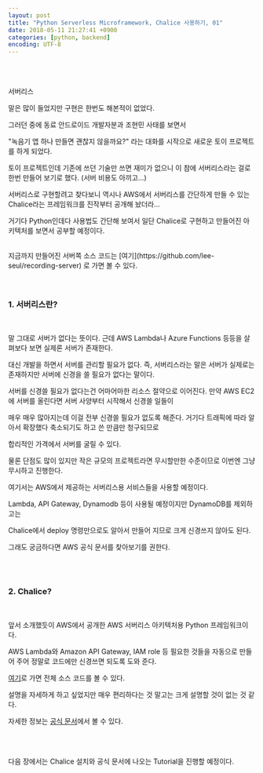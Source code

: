 ```yaml
---
layout: post
title: "Python Serverless Microframework, Chalice 사용하기, 01"
date: 2018-05-11 21:27:41 +0900
categories: [python, backend]
encoding: UTF-8
---
```


<br>
<br>

서버리스 

말은 많이 들었지만 구현은 한번도 해본적이 없었다. 

그러던 중에 동료 안드로이드 개발자분과 조현민 사태를 보면서 

"녹음기 앱 하나 만들면 괜찮지 않을까요?" 라는 대화를 시작으로 새로운 토이 프로젝트를 하게 되었다. 

토이 프로젝트인데 기존에 쓰던 기술만 쓰면 재미가 없으니 이 참에 서버리스라는 걸로 한번 만들어 보기로 했다. 
(서버 비용도 아끼고...)

서버리스로 구현할려고 찾다보니 역시나 AWS에서 서버리스를 간단하게 만들 수 있는 Chalice라는 프레임워크를 진작부터 공개해 놨더라... 

거기다 Python인데다 사용법도 간단해 보여서 일단 Chalice로 구현하고 만들어진 아키텍처를 보면서 공부할 예정이다. 

<br>
지금까지 만들어진 서버쪽 소스 코드는 [여기](https://github.com/lee-seul/recording-server) 로 가면 볼 수 있다.

<br>
<br>
<br>


### 1. 서버리스란? 

<br>

말 그대로 서버가 없다는 뜻이다. 근데 AWS Lambda나 Azure Functions 등등을 살펴보다 보면 실제론 서버가 존재한다. 

대신 개발을 하면서 서버를 관리할 필요가 없다. 즉, 서버리스라는 말은 서버가 실제로는 존재하지만 서버에 신경을 쓸 필요가 없다는 말이다. 

서버를 신경쓸 필요가 없다는건 어마어마한 리소스 절약으로 이어진다. 만약 AWS EC2에 서버를 올린다면 서버 사양부터 시작해서 신경쓸 일들이 

매우 매우 많아지는데 이걸 전부 신경쓸 필요가 없도록 해준다. 거기다 트래픽에 따라 알아서 확장했다 축소되기도 하고 쓴 만큼만 청구되므로 

합리적인 가격에서 서버를 굴릴 수 있다. 

물론 단점도 많이 있지만 작은 규모의 프로젝트라면 무시할만한 수준이므로 이번엔 그냥 무시하고 진행한다. 

여기서는 AWS에서 제공하는 서버리스용 서비스들을 사용할 예정이다.

Lambda, API Gateway, Dynamodb 등이 사용될 예정이지만 DynamoDB를 제외하고는 

Chalice에서 deploy 명령만으로도 알아서 만들어 지므로 크게 신경쓰지 않아도 된다. 

그래도 궁금하다면 AWS 공식 문서를 찾아보기를 권한다. 

<br>
<br>



### 2. Chalice?


<br>


앞서 소개했듯이 AWS에서 공개한 AWS 서버리스 아키텍처용 Python 프레임워크이다. 

AWS Lambda와 Amazon API Gateway, IAM role 등 필요한 것들을 자동으로 만들어 주어 정말로 코드에만 신경쓰면 되도록 도와 준다. 

[여기](https://github.com/aws/chalice)로 가면 전체 소스 코드를 볼 수 있다. 

설명을 자세하게 하고 싶었지만 매우 편리하다는 것 말고는 크게 설명할 것이 없는 것 같다. 

자세한 정보는 [공식 문서](http://chalice.readthedocs.io/en/latest/)에서 볼 수 있다. 


<br>
<br>

다음 장에서는 Chalice 설치와 공식 문서에 나오는 Tutorial을 진행할 예정이다. 


<br>
<br>

